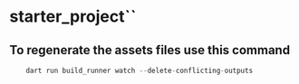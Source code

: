# starter_project``

## To regenerate the assets files use this command

```dart
    dart run build_runner watch --delete-conflicting-outputs
```